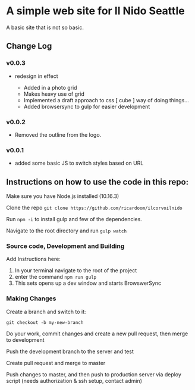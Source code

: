 # A simple web site for Il Nido Seattle

A basic site that is not so basic.

## Change Log

### v0.0.3

* redesign in effect

  * Added in a photo grid
  * Makes heavy use of grid
  * Implemented a draft approach to css [ cube ] way of doing things...
  * Added browsersync to gulp for easier development

### v0.0.2

* Removed the outline from the logo.

### v0.0.1

* added some basic JS to switch styles based on URL

## Instructions on how to use the code in this repo:

Make sure you have Node.js installed (10.16.3)

Clone the repo `git clone https://github.com/ricardoom/ilcorvoilnido`

Run `npm -i` to install gulp and few of the dependencies.

Navigate to the root directory and run `gulp watch`

### Source code, Development and Building

Add Instructions here:

1. In your terminal navigate to the root of the project
2. enter the command `npm run gulp`
3. This sets opens up a dev window and starts BrowswerSync

### Making Changes

Create a branch and switch to it:

`git checkout -b my-new-branch`

Do your work, commit changes and create a new pull request, then merge to development

Push the development branch to the server and test

Create pull request and merge to master

Push changes to master, and then push to production server via deploy script (needs authorization & ssh setup, contact admin)
